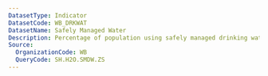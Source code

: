 ```yaml
---
DatasetType: Indicator
DatasetCode: WB_DRKWAT
DatasetName: Safely Managed Water
Description: Percentage of population using safely managed drinking water services.
Source:
  OrganizationCode: WB
  QueryCode: SH.H2O.SMDW.ZS
---
```


